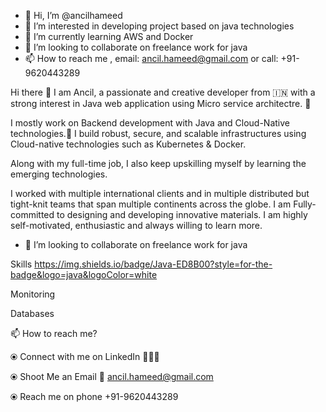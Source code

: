 - 👋 Hi, I’m @ancilhameed
- 👀 I’m interested in developing project based on java technologies
- 🌱 I’m currently learning AWS and Docker
- 💞️ I’m looking to collaborate on freelance work for java
- 📫 How to reach me , email: ancil.hameed@gmail.com or call: +91-9620443289


Hi there 👋
I am Ancil, a passionate and creative developer from 🇮🇳  with a strong interest in Java web application using Micro service architectre. 🎯

I mostly work on Backend development with Java and Cloud-Native technologies.🚀 I build robust, secure, and scalable infrastructures using Cloud-native technologies such as Kubernetes & Docker. 

Along with my full-time job, I also keep upskilling myself by learning the emerging technologies.

I worked with multiple international clients and in multiple distributed but tight-knit teams that span multiple continents across the globe. I am Fully-committed to designing and developing innovative materials. I am highly self-motivated, enthusiastic and always willing to learn more.

- 💞️ I’m looking to collaborate on freelance work for java

Skills
https://img.shields.io/badge/Java-ED8B00?style=for-the-badge&logo=java&logoColor=white


Monitoring
    

Databases
       

📫 How to reach me?

⦿ Connect with me on LinkedIn 👨🏻‍💻 

⦿ Shoot Me an Email 💌 ancil.hameed@gmail.com

⦿ Reach me on phone +91-9620443289


<!---
ancilhameed/ancilhameed is a ✨ special ✨ repository because its `README.md` (this file) appears on your GitHub profile.
You can click the Preview link to take a look at your changes.
--->
